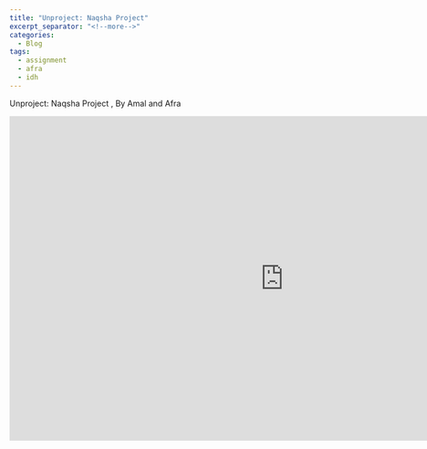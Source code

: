 ```yaml
---
title: "Unproject: Naqsha Project"
excerpt_separator: "<!--more-->"
categories:
  - Blog
tags:
  - assignment
  - afra
  - idh
---
```


Unproject: Naqsha Project , By Amal and Afra

<iframe src="https://docs.google.com/presentation/d/e/2PACX-1vQJGUZuZ6jTEXdF6SihDXwbQgVsYr6ntPJYadvttJnhDo-Lh6ibqM0XCeAAqMt1FiVSAcOCbYPgiw5m/embed?start=false&loop=false&delayms=3000" frameborder="0" width="960" height="569" allowfullscreen="true" mozallowfullscreen="true" webkitallowfullscreen="true"></iframe>